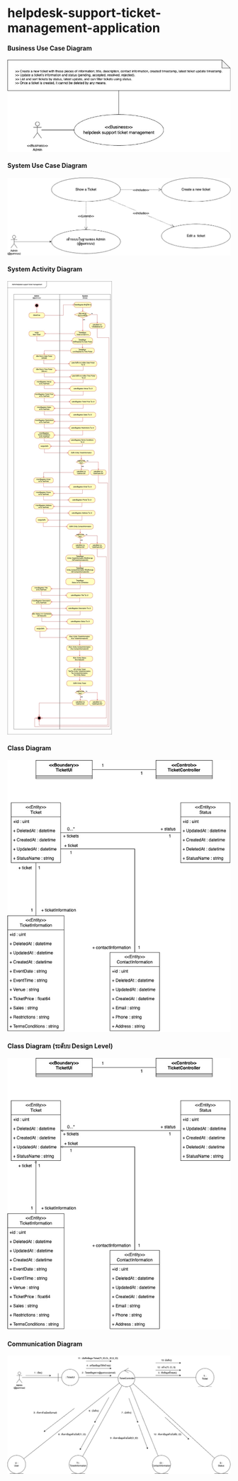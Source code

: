 # helpdesk-support-ticket-management-application

#### Business Use Case Diagram
<img src= "https://github.com/panupongKanin/helpdesk-support-ticket-management-application/blob/main/image/diagram/Business%20Use%20Case%20Diagram.jpg" />

#### System Use Case Diagram
<img src= "https://github.com/panupongKanin/helpdesk-support-ticket-management-application/blob/main/image/diagram/System%20Use%20Case%20Diagram.jpg" />

#### System Activity Diagram
<img src= "https://github.com/panupongKanin/helpdesk-support-ticket-management-application/blob/main/image/diagram/System%20Activity%20Diagram.jpg" />

#### Class Diagram
<img src= "https://github.com/panupongKanin/helpdesk-support-ticket-management-application/blob/main/image/diagram/Class%20Diagram.jpg" />

#### Class Diagram (ระดับบ Design Level)
<img src= "https://github.com/panupongKanin/helpdesk-support-ticket-management-application/blob/main/image/diagram/Class%20Diagram%20(ระดับบ%20Design%20Level).jpg" />

#### Communication Diagram
<img src= "https://github.com/panupongKanin/helpdesk-support-ticket-management-application/blob/main/image/diagram/Communication%20Diagram.jpg" />
